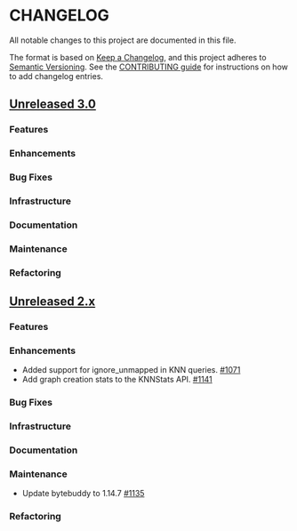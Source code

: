 # CHANGELOG
All notable changes to this project are documented in this file.

The format is based on [Keep a Changelog](https://keepachangelog.com/en/1.0.0/), and this project adheres to [Semantic Versioning](https://semver.org/spec/v2.0.0.html). See the [CONTRIBUTING guide](./CONTRIBUTING.md#Changelog) for instructions on how to add changelog entries.

## [Unreleased 3.0](https://github.com/opensearch-project/k-NN/compare/2.x...HEAD)
### Features
### Enhancements
### Bug Fixes
### Infrastructure
### Documentation
### Maintenance
### Refactoring

## [Unreleased 2.x](https://github.com/opensearch-project/k-NN/compare/2.10...2.x)
### Features
### Enhancements
* Added support for ignore_unmapped in KNN queries. [#1071](https://github.com/opensearch-project/k-NN/pull/1071)
* Add graph creation stats to the KNNStats API. [#1141](https://github.com/opensearch-project/k-NN/pull/1141)
### Bug Fixes 
### Infrastructure
### Documentation
### Maintenance
- Update bytebuddy to 1.14.7 [#1135](https://github.com/opensearch-project/k-NN/pull/1135)
### Refactoring
